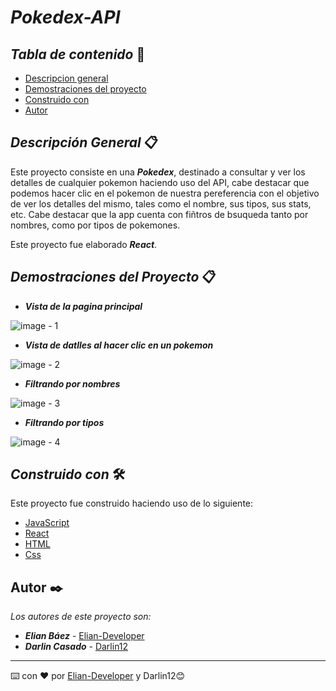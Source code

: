 # ***Pokedex-API*** 

## *Tabla de contenido* 📄

- [Descripcion general](https://github.com/Elian-Developer/Pokedex/tree/master#descripción-general)
- [Demostraciones del proyecto](https://github.com/Elian-Developer/Pokedex/tree/master#demostraciones-del-proyecto)
- [Construido con](https://github.com/Elian-Developer/Pokedex/tree/master#construido-con)
- [Autor](https://github.com/Elian-Developer/Pokedex/tree/master#autor)

## *Descripción General* 📋

Este proyecto consiste en una ***Pokedex***, destinado a consultar y ver los detalles de cualquier pokemon haciendo uso del API,
cabe destacar que podemos hacer clic en el pokemon de nuestra pereferencia con el objetivo de ver los detalles del mismo, tales 
como el nombre, sus tipos, sus stats, etc. Cabe destacar que la app cuenta con fiñtros de bsuqueda tanto por nombres, como por tipos 
de pokemones.

Este proyecto fue elaborado ***React***.
 
## ***Demostraciones del Proyecto*** 📋

- ***Vista de la pagina principal***

![image - 1](https://github.com/Elian-Developer/Pokedex-API/assets/107364306/fa966ae0-2f70-4a92-8501-09ce37a835e6)

- ***Vista de datlles al hacer clic en un pokemon***

![image - 2](https://github.com/Elian-Developer/Pokedex-API/assets/107364306/fceee357-cc7c-41d9-b324-0362fcfa9288)

- ***Filtrando por nombres***

![image - 3](https://github.com/Elian-Developer/Pokedex-API/assets/107364306/6fa4d04a-ad99-4e73-a493-a27cdece9e66)

- ***Filtrando por tipos***

![image - 4](https://github.com/Elian-Developer/Pokedex-API/assets/107364306/c4991ed4-09aa-4b95-9efa-f6bb13c5baa5)


## *Construido con* 🛠️

Este proyecto fue construido haciendo uso de lo siguiente: 
- [JavaScript]()
- [React](https://legacy.reactjs.org/docs/getting-started.html)
- [HTML]()
- [Css]()

## Autor ✒️

_Los autores de este proyecto son:_

- ***Elian Báez*** - [Elian-Developer](https://github.com/Elian-Developer)
- ***Darlin Casado*** - [Darlin12]()

---

⌨️ con ❤️ por [Elian-Developer]((https://github.com/Elian-Developer)) y Darlin12😊
